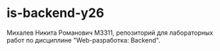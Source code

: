 # is-backend-y26
Михалев Никита Романович М3311, репозиторий для лабораторных работ по дисциплине "Web-разработка: Backend".
